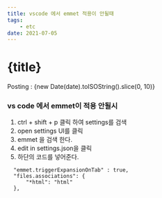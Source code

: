 ```yaml
---
title: vscode 에서 emmet 적용이 안될때
tags: 
    - etc
date: 2021-07-05
---
```

# {title}
Posting : {new Date(date).toISOString().slice(0, 10)}

<div class="markdown-body">

### vs code 에서 emmet이 적용 안될시 ###

1. ctrl + shift + p 클릭 하여 settings를 검색    
2. open settings UI를 클릭    
3. emmet 을 검색 한다.    
4. edit in settings.json을  클릭   
5. 하단의 코드를 넣어준다.   

```
  "emmet.triggerExpansionOnTab" : true,
  "files.associations": {
      "*html": "html"
  },
```

</div>